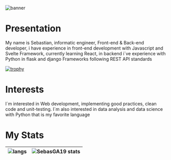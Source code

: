 ![banner](https://user-images.githubusercontent.com/62715839/219877541-095da5b2-d66a-4b35-af3f-d4b5068e176f.png)

# Presentation
My name is Sebastian, informatic engineer, Front-end & Back-end developer, i have experience in front-end development with Javascript and Svelte Framework, currently learning React, in backend i´ve experience with Python in flask and django Frameworks following REST API standards

[![trophy](https://github-profile-trophy.vercel.app/?username=SebasGA19&theme=onedark)](https://github.com/ryo-ma/github-profile-trophy)

# Interests
I´m interested in Web development, implementing good practices, clean code and unit-testing.
I´m also interested in data analysis and data science with Python that is my favorite language



# My Stats

| <img align="center" src="https://github-readme-stats.vercel.app/api/top-langs/?username=SebasGA19&layout=compact&hide_border=true" alt="langs"/> | <img align="center" src="https://github-readme-stats.vercel.app/api?username=SebasGA19&show_icons=true&hide_border=true" alt="SebasGA19 stats"/> |
| ---------- | ---------- |
